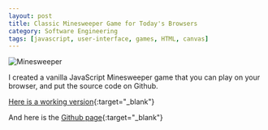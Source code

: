 ```yaml
---
layout: post
title: Classic Minesweeper Game for Today's Browsers
category: Software Engineering
tags: [javascript, user-interface, games, HTML, canvas]
---
```


![Minesweeper]({{site.images_url}}2020/04/minesweeper.png)

I created a vanilla JavaScript Minesweeper game that you can play on your browser, and put the source code on Github.


[Here is a working version](http://t.hmz.ie/minesweeper/){:target="_blank"}


And here is the [Github page](https://github.com/housamz/minesweeper){:target="_blank"}

